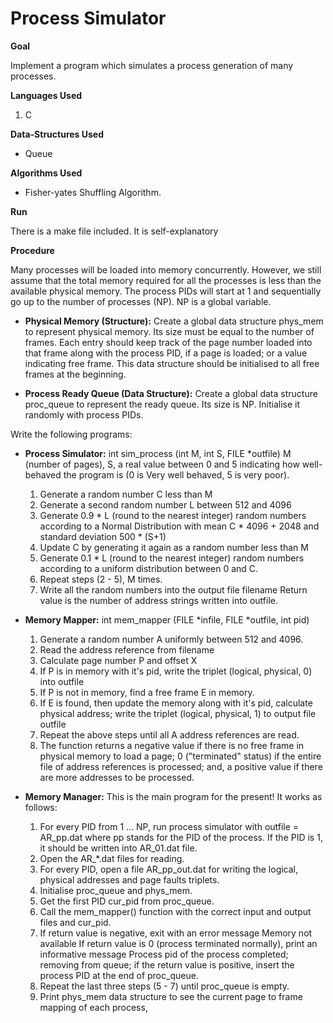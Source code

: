 # Process Simulator

**Goal**

Implement a program which simulates a process generation of many processes.

**Languages Used**

1) C

**Data-Structures Used**

* Queue

**Algorithms Used**

* Fisher-yates Shuffling Algorithm.

**Run**

There is a make file included. It is self-explanatory

**Procedure**

Many processes will be loaded into memory concurrently. However, we still assume that the total memory required for all the processes is less than the available physical memory. The process PIDs will start at 1 and sequentially go up to the number of processes (NP). NP is a global variable.

* **Physical Memory (Structure):** Create a global data structure phys_mem to represent physical memory. Its size must be equal to the number of frames. Each entry should keep track of the page number loaded into that frame along with the process PID, if a page is loaded; or a value indicating free frame. This data structure should be initialised to all free frames at the beginning.

     
* **Process Ready Queue (Data Structure):** Create a global data structure proc_queue to represent the ready queue. Its size is NP. Initialise it randomly with process PIDs.

Write the following programs:

* **Process Simulator:** int sim_process (int M, int S, FILE *outfile)
    M (number of pages), S, a real value between 0 and 5 indicating how well-behaved the program is (0 is Very well behaved, 5 is very poor).
    1. Generate a random number C less than M
    2. Generate a second random number L between 512 and 4096
    3. Generate 0.9 * L (round to the nearest integer) random numbers according to a Normal Distribution with mean C * 4096 + 2048 and standard deviation 500 * (S+1)
    4. Update C by generating it again as a random number less than M
    5. Generate 0.1 * L (round to the nearest integer) random numbers according to a uniform distribution between 0 and C.
    6. Repeat steps (2 - 5), M times.
    7. Write all the random numbers into the output file filename
    Return value is the number of address strings written into outfile.
     
* **Memory Mapper:** int mem_mapper (FILE *infile, FILE *outfile, int pid)
    1. Generate a random number A uniformly between 512 and 4096.
    2. Read the address reference from filename
    3. Calculate page number P and offset X
    4. If P is in memory with it's pid, write the triplet (logical, physical, 0) into outfile
    5. If P is not in memory, find a free frame E in memory.
    6. If E is found, then update the memory along with it's pid, calculate physical address; write the triplet (logical, physical, 1) to output file outfile
    7. Repeat the above steps until all A address references are read.
    8. The function returns a negative value if there is no free frame in physical memory to load a page; 0 ("terminated" status) if the entire file of address references is processed; and, a positive value if there are more addresses to be processed.
     
* **Memory Manager:** This is the main program for the present! It works as follows:
    1. For every PID from 1 ... NP, run process simulator with outfile = AR_pp.dat where pp stands for the PID of the process. If the PID is 1, it should be written into AR_01.dat file.
    2. Open the AR_*.dat files for reading.
    3. For every PID, open a file AR_pp_out.dat for writing the logical, physical addresses and page faults triplets.
    4. Initialise proc_queue and phys_mem.
    5. Get the first PID cur_pid from proc_queue.
    6. Call the mem_mapper() function with the correct input and output files and cur_pid.
    7. If return value is negative, exit with an error message Memory not available
        If return value is 0 (process terminated normally), print an informative message Process pid of the process completed; removing from queue;
        if the return value is positive, insert the process PID at the end of proc_queue.
    8. Repeat the last three steps (5 - 7) until proc_queue is empty.
    9. Print phys_mem data structure to see the current page to frame mapping of each process,

